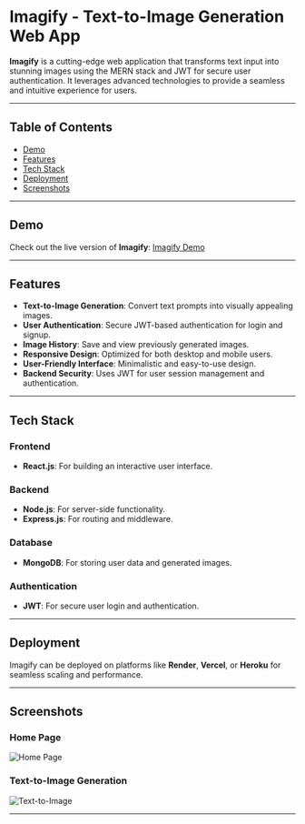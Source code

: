 # Imagify - Text-to-Image Generation Web App

**Imagify** is a cutting-edge web application that transforms text input into stunning images using the MERN stack and JWT for secure user authentication. It leverages advanced technologies to provide a seamless and intuitive experience for users.

---

## Table of Contents

- [Demo](#demo)  
- [Features](#features)  
- [Tech Stack](#tech-stack)  
- [Deployment](#deployment)  
- [Screenshots](#screenshots)  

---

## Demo

Check out the live version of **Imagify**: [Imagify Demo](https://client-imagify.vercel.app/)

---

## Features

- **Text-to-Image Generation**: Convert text prompts into visually appealing images.
- **User Authentication**: Secure JWT-based authentication for login and signup.
- **Image History**: Save and view previously generated images.
- **Responsive Design**: Optimized for both desktop and mobile users.
- **User-Friendly Interface**: Minimalistic and easy-to-use design.
- **Backend Security**: Uses JWT for user session management and authentication.

---

## Tech Stack

### Frontend
- **React.js**: For building an interactive user interface.

### Backend
- **Node.js**: For server-side functionality.
- **Express.js**: For routing and middleware.

### Database
- **MongoDB**: For storing user data and generated images.

### Authentication
- **JWT**: For secure user login and authentication.

---

## Deployment

Imagify can be deployed on platforms like **Render**, **Vercel**, or **Heroku** for seamless scaling and performance.

---

## Screenshots

### Home Page  
![Home Page](https://drive.google.com/file/d/1MPzEZFjwa_jAfLkCBs4BFdkCc8Ms96Un/view?usp=drivesdk) 

### Text-to-Image Generation  
![Text-to-Image](#)  

---
